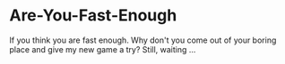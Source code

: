 # Are-You-Fast-Enough
 If you think you are fast enough. Why don't you come out of your boring place and give my new game a try? Still, waiting ...
